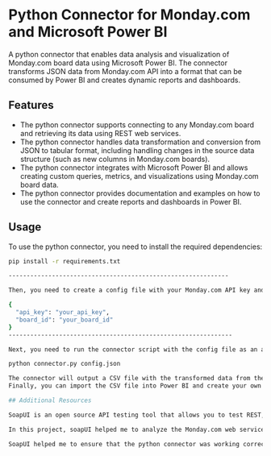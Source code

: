 # Python Connector for Monday.com and Microsoft Power BI
A python connector that enables data analysis and visualization of Monday.com board data using Microsoft Power BI. The connector transforms JSON data from Monday.com API into a format that can be consumed by Power BI and creates dynamic reports and dashboards.

## Features
- The python connector supports connecting to any Monday.com board and retrieving its data using REST web services.
- The python connector handles data transformation and conversion from JSON to tabular format, including handling changes in the source data structure (such as new columns in Monday.com boards).
- The python connector integrates with Microsoft Power BI and allows creating custom queries, metrics, and visualizations using Monday.com board data.
- The python connector provides documentation and examples on how to use the connector and create reports and dashboards in Power BI.

## Usage
To use the python connector, you need to install the required dependencies:

```bash
pip install -r requirements.txt

-------------------------------------------------------------

Then, you need to create a config file with your Monday.com API key and the board ID that you want to connect to:

{
  "api_key": "your_api_key",
  "board_id": "your_board_id"
}
--------------------------------------------------------------

Next, you need to run the connector script with the config file as an argument:

python connector.py config.json

The connector will output a CSV file with the transformed data from the Monday.com board.
Finally, you can import the CSV file into Power BI and create your own queries, metrics, and visualizations using the board data.

## Additional Resources

SoapUI is an open source API testing tool that allows you to test REST, SOAP, GraphQL, and other web services. It helps you to create, manage, and execute end-to-end tests on APIs and validate their functionality, performance, and security.

In this project, soapUI helped me to analyze the Monday.com web services and understand their structure, parameters, and responses. I used soapUI to send requests to the Monday.com API and inspect the JSON data that was returned. I also used soapUI to test the functionality and performance of the API and check for any errors or issues.

SoapUI helped me to ensure that the python connector was working correctly and that it was able to consume and transform the JSON data from the Monday.com API. It also helped me to debug and troubleshoot any problems that occurred during the development of the connector.


